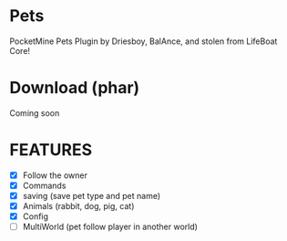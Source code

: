 # Pets

PocketMine Pets Plugin by Driesboy, BalAnce, and stolen from LifeBoat Core!

# Download (phar)
Coming soon

# FEATURES
- [x] Follow the owner
- [x] Commands
- [x] saving (save pet type and pet name)
- [x] Animals (rabbit, dog, pig, cat)
- [x] Config
- [ ] MultiWorld (pet follow player in another world)
